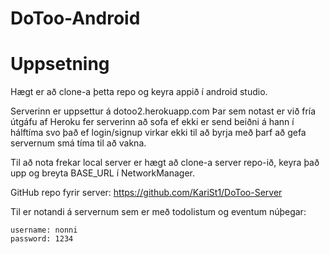 # DoToo-Android

# Uppsetning

Hægt er að clone-a þetta repo og keyra appið í android studio. 

Serverinn er uppsettur á dotoo2.herokuapp.com
Þar sem notast er við fría útgáfu af Heroku fer serverinn að sofa ef ekki er send beiðni á hann í hálftíma svo  það ef login/signup virkar ekki til að byrja með þarf að gefa servernum smá tíma til að vakna.

Til að nota frekar local server er hægt að clone-a server repo-ið, keyra það upp og breyta BASE_URL í NetworkManager.

GitHub repo fyrir server: https://github.com/KariSt1/DoToo-Server 

Til er notandi á servernum sem er með todolistum og eventum núþegar:
```
username: nonni
password: 1234
```
